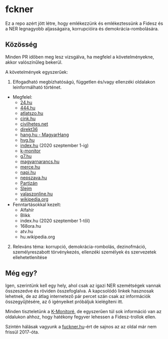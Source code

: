 # fckner

Ez a repo azért jött létre, hogy emlékezzünk és emlékeztessünk a Fidesz és a NER legnagyobb aljasságaira, korrupcióira és demokrácia-rombolására.

## Közösség

Minden PR időben meg lesz vizsgálva, ha megfelel a követelményekne, akkor valószínűleg bekerül.

A követelmények egyszerűek:

1. Elfogadható megbízhatóságú, független és/vagy ellenzéki oldalakon leinformálható történet.
  - Megfelel:
    - [24.hu](https://24.hu/)
    - [444.hu](https://444.hu/)
    - [atlatszo.hu](https://atlatszo.hu/)
    - [cink.hu](https://cink.hu/)
    - [civilhetes.net](https://civilhetes.net/)
    - [direkt36](https://www.direkt36.hu/)
    - [hang.hu - MagyarHang](https://hang.hu/)
    - [hvg.hu](https://hvg.hu/)
    - [index.hu](https://index.hu/) (2020 szeptember 1-ig)
    - [k-monitor](https://adatbazis.k-monitor.hu/)
    - [g7.hu](https://g7.hu/)
    - [magyarnarancs.hu](https://magyarnarancs.hu/)
    - [merce.hu](https://merce.hu/)
    - [napi.hu](https://www.napi.hu/)
    - [nepszava.hu](https://nepszava.hu/)
    - [Partizán](https://partizan.merce.hu/)
    - [Slejm](https://slejm.atlatszo.hu/)
    - [valaszonline.hu](https://www.valaszonline.hu/)
    - [wikipedia.org](https://www.wikipedia.org/)
  - Fenntartásokkal kezelt:
    - Alfahír
    - Blikk
    - index.hu (2020 szeptember 1-től)
    - 168ora.hu
    - atv.hu
    - hu.wikipedia.org
2. Releváns téma: korrupció, demokrácia-rombolás, dezinofmáció, személyreszabott törvénykezés, ellenzéki személyek és szervezetek ellehetetlenítése

## Még egy?

Igen, szerintünk kell egy hely, ahol csak az igazi NER szemétségek vannak összeszedve és röviden összefoglalva. A kapcsolódó linkek hasznosak lehetnek, de az átlag internetező pár percet szán csak az információk összegyűjtésére, az ő igényeiket próbáljuk kielégíteni itt.

Minden tiszteletünk a [K-Monitoré](https://k-monitor.hu/rolunk), de egyszerűen túl sok információ van az oldalukon ahhoz, hogy hatékony fegyver lehessen a Fidesz-trollok ellen.

Szintén hálásak vagyunk a [fuckner.hu](http://fuckner.hu/)-ért de sajnos az az oldal már nem frissül 2017-óta.
